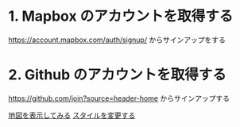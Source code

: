 # 1. Mapbox のアカウントを取得する

https://account.mapbox.com/auth/signup/ からサインアップをする

# 2. Github のアカウントを取得する

https://github.com/join?source=header-home からサインアップする

[地図を表示してみる](1_INSTALL.md)
[スタイルを変更する](2_STYLES.md)
